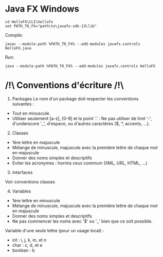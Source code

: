 # Java FX Windows

```
cd HelloFX\CLI\hellofx
set PATH_TO_FX="path\to\javafx-sdk-13\lib"
```

Compile:
```
javac --module-path %PATH_TO_FX% --add-modules javafx.controls HelloFX.java
```

Run:

```
java --module-path %PATH_TO_FX% --add-modules javafx.controls HelloFX
```

# /!\ Conventions d'écriture /!\

1) Packages
  Le nom d'un package doit respecter les conventions suivantes :
  - Tout en minuscule.
 -  Utiliser seulement [a-z], [0-9] et le point '.' : Ne pas utiliser de tiret '-', d'underscore '_', d'espace, ou d'autres caractères ($, *, accents, ...).
  
 2) Classes
  - 1ère lettre en majuscule
  - Mélange de minuscule, majuscule avec la première lettre de chaque mot en majuscule
  - Donner des noms simples et descriptifs
  - Eviter les acronymes : hormis ceux commum (XML, URL, HTML, ...)
  
3) Interfaces

  Voir conventions classes
  
4) Variables
  - 1ère lettre en minuscule
  - Mélange de minuscule, majuscule avec la première lettre de chaque mot en majuscule
  - Donner des noms simples et descriptifs
  - Ne pas commencer les noms avec '$' ou '_' bien que ce soit possible.
  
  Variable d'une seule lettre (pour un usage local) :
  -  int : i, j, k, m, et n
  -  char : c, d, et e
  -  boolean : b

